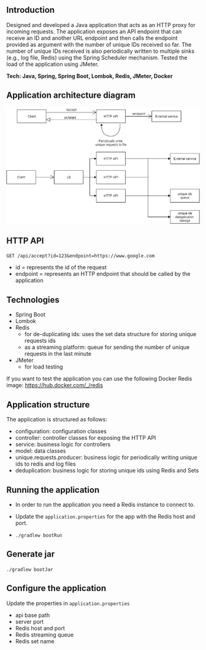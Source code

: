 ## Introduction

Designed and developed a Java application that acts as an HTTP proxy for incoming requests. The application exposes an API endpoint that can receive an ID and another URL endpoint and then calls the endpoint provided as argument with the number of unique IDs received so far. The number of unique IDs received is also periodically written to multiple sinks (e.g., log file, Redis) using the Spring Scheduler mechanism. Tested the load of the application using JMeter.

**Tech: Java, Spring, Spring Boot, Lombok, Redis, JMeter, Docker**


## Application architecture diagram

![alt text](component-diagram.png "Component Diagram")

## HTTP API

`GET /api/accept?id=123&endpoint=https://www.google.com`
- id = represents the id of the request
- endpoint = represents an HTTP endpoint that should be called by the application

## Technologies

- Spring Boot
- Lombok
- Redis
  - for de-duplicating ids: uses the set data structure for storing unique requests ids
  - as a streaming platform: queue for sending the number of unique requests in the last minute
- JMeter
  - for load testing

If you want to test the application you can use the following Docker Redis image: https://hub.docker.com/_/redis


## Application structure

The application is structured as follows:
- configuration: configuration classes
- controller: controller classes for exposing the HTTP API
- service: business logic for controllers
- model: data classes
- unique.requests.producer: business logic for periodically writing unique ids to redis and log files
- deduplication: business logic for storing unique ids using Redis and Sets

## Running the application

- In order to run the application you need a Redis instance to connect to. 
- Update the `application.properties` for the app with the Redis host and port.

- `./gradlew bootRun`

## Generate jar
`./gradlew bootJar`

## Configure the application

Update the properties in `application.properties`
- api base path
- server port
- Redis host and port
- Redis streaming queue
- Redis set name
